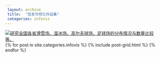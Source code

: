 ```yaml
---
 layout: archive
 title:  "信息可视化作品集"
 categories: infovis
---
```

<div class='tableauPlaceholder' id='viz1515315849485' style='position: relative'><noscript><a href='#'><img alt='研究全国各省滑雪场、溜冰场、高尔夫球场、足球场的分布情况与数量比较等。 ' src='https:&#47;&#47;public.tableau.com&#47;static&#47;images&#47;_1&#47;_18080&#47;2_2&#47;1_rss.png' style='border: none' /></a></noscript><object class='tableauViz'  style='display:none;'><param name='host_url' value='https%3A%2F%2Fpublic.tableau.com%2F' /> <param name='embed_code_version' value='3' /> <param name='path' value='views&#47;_18080&#47;2_2?:embed=y&amp;:display_count=y&amp;publish=yes' /> <param name='toolbar' value='yes' /><param name='static_image' value='https:&#47;&#47;public.tableau.com&#47;static&#47;images&#47;_1&#47;_18080&#47;2_2&#47;1.png' /> <param name='animate_transition' value='yes' /><param name='display_static_image' value='yes' /><param name='display_spinner' value='yes' /><param name='display_overlay' value='yes' /><param name='display_count' value='yes' /></object></div><script type='text/javascript'>var divElement = document.getElementById('viz1515315849485');var vizElement = divElement.getElementsByTagName('object')[0];vizElement.style.width='796px';vizElement.style.height='796px';var scriptElement = document.createElement('script');scriptElement.src = 'https://public.tableau.com/javascripts/api/viz_v1.js';vizElement.parentNode.insertBefore(scriptElement, vizElement);</script>

<div class="tiles">
{% for post in site.categories.infovis %}
	{% include post-grid.html %}
{% endfor %}
</div><!-- /.tiles 把所有categories 有 infovis 的列出来---->